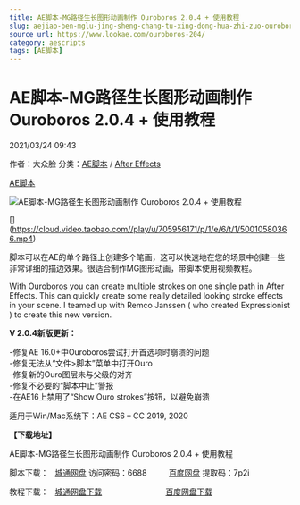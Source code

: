 ```yaml
---
title: AE脚本-MG路径生长图形动画制作 Ouroboros 2.0.4 + 使用教程
slug: aejiao-ben-mglu-jing-sheng-chang-tu-xing-dong-hua-zhi-zuo-ouroboros-2-0-4-shi-yong-jiao-cheng
source_url: https://www.lookae.com/ouroboros-204/
category: aescripts
tags: [AE脚本]
---
```

# AE脚本-MG路径生长图形动画制作 Ouroboros 2.0.4 + 使用教程

2021/03/24 09:43

作者：大众脸
分类：[AE脚本](https://www.lookae.com/after-effects/aescripts/) / [After Effects](https://www.lookae.com/after-effects/)

[AE脚本](https://www.lookae.com/tag/ae%e8%84%9a%e6%9c%ac/)

![AE脚本-MG路径生长图形动画制作 Ouroboros 2.0.4 + 使用教程](https://www.lookae.com/wp-content/uploads/2019/08/Ouroboros.jpg "AE脚本-MG路径生长图形动画制作 Ouroboros 2.0.4 + 使用教程-LookAE.com")

[﻿[﻿]("https://cloud.video.taobao.com//play/u/705956171/p/1/e/6/t/1/50010580366.mp4)](https://cloud.video.taobao.com//play/u/705956171/p/1/e/6/t/1/50010580366.mp4)

脚本可以在AE的单个路径上创建多个笔画，这可以快速地在您的场景中创建一些非常详细的描边效果。很适合制作MG图形动画，带脚本使用视频教程。

With Ouroboros you can create multiple strokes on one single path in After Effects. This can quickly create some really detailed looking stroke effects in your scene. I teamed up with Remco Janssen ( who created Expressionist ) to create this new version.

**V 2.0.4新版更新：**

-修复AE 16.0+中Ouroboros尝试打​​开首选项时崩溃的问题  
-修复无法从“文件>脚本”菜单中打开Ouro  
-修复新的Ouro图层未与父级的对齐  
-修复不必要的“脚本中止”警报  
-在AE16上禁用了“Show Ouro strokes”按钮，以避免崩溃

适用于Win/Mac系统下：AE CS6 – CC 2019, 2020

**【下载地址】**

AE脚本-MG路径生长图形动画制作 Ouroboros 2.0.4 + 使用教程

脚本下载：   [城通网盘](https://089u.com/f/680462-486714411-2883d8) 访问密码：6688          [百度网盘](https://pan.baidu.com/s/1rQSx1BEFPzwSwLrZLVBGVg) 提取码：7p2i

教程下载：   [城通网盘下载](https://www.pipipan.com/fs/680462-207746460)                             [百度网盘下载](https://pan.baidu.com/s/1eRLnDHg)
